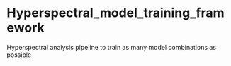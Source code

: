 # Hyperspectral_model_training_framework
Hyperspectral analysis pipeline to train as many model combinations as possible
